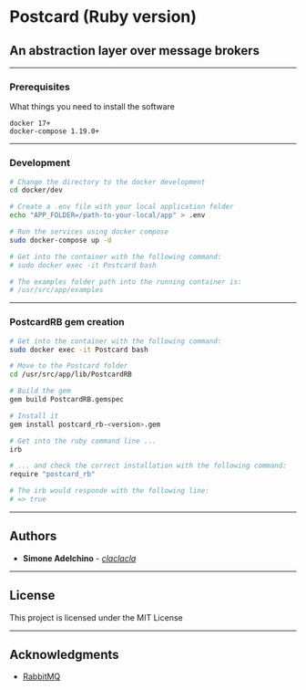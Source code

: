# Postcard (Ruby version) 

## An abstraction layer over message brokers 

--------------------------------------------------------------------------------

### Prerequisites

What things you need to install the software

```
docker 17+
docker-compose 1.19.0+

```

--------------------------------------------------------------------------------

### Development

```bash
# Change the directory to the docker development 
cd docker/dev

# Create a .env file with your local application folder
echo "APP_FOLDER=/path-to-your-local/app" > .env 

# Run the services using docker compose
sudo docker-compose up -d

# Get into the container with the following command:
# sudo docker exec -it Postcard bash

# The examples folder path into the running container is:
# /usr/src/app/examples

```

--------------------------------------------------------------------------------

### PostcardRB gem creation

```bash
# Get into the container with the following command:
sudo docker exec -it Postcard bash

# Move to the Postcard folder
cd /usr/src/app/lib/PostcardRB

# Build the gem
gem build PostcardRB.gemspec

# Install it
gem install postcard_rb-<version>.gem

# Get into the ruby command line ...
irb

# ... and check the correct installation with the following command:
require "postcard_rb"

# The irb would responde with the following line:
# => true

```

--------------------------------------------------------------------------------

## Authors

- **Simone Adelchino** - [_claclacla_](https://twitter.com/_claclacla_)

--------------------------------------------------------------------------------

## License

This project is licensed under the MIT License

--------------------------------------------------------------------------------

## Acknowledgments

- [RabbitMQ](https://www.rabbitmq.com)